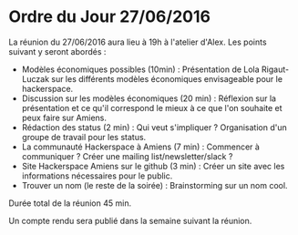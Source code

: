 # Ordre du Jour 27/06/2016

La réunion du 27/06/2016 aura lieu à 19h à l'atelier d'Alex.
Les points suivant y seront abordés :

* Modèles économiques possibles (10min) : Présentation de Lola Rigaut-Luczak sur les différents modèles économiques envisageable pour le hackerspace.
* Discussion sur les modèles économiques (20 min) : Réflexion sur la présentation et ce qu'il correspond le mieux à ce que l'on souhaite et peux faire sur Amiens.
* Rédaction des status (2 min) : Qui veut s'impliquer ? Organisation d'un groupe de travail pour les status.
* La communauté Hackerspace à Amiens (7 min) : Commencer à communiquer ? Créer une mailing list/newsletter/slack ?
* Site Hackerspace Amiens sur le github (3 min) : Créer un site avec les informations nécessaires pour le public.
* Trouver un nom (le reste de la soirée) : Brainstorming sur un nom cool.

Durée total de la réunion 45 min.

Un compte rendu sera publié dans la semaine suivant la réunion.
